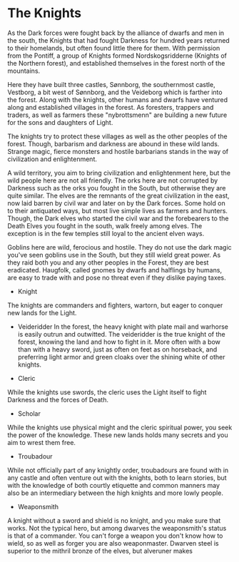 # The Knights

As the Dark forces were fought back by the alliance of dwarfs and men in the south, the Knights that had fought Darkness for hundred years returned to their homelands, but often found little there for them. With permission from the Pontiff, a group of Knights formed Nordskogsridderne (Knights of the Northern forest), and established themselves in the forest north of the mountains. 

Here they have built three castles, Sønnborg, the southernmost castle,  Vestborg, a bit west of Sønnborg, and the Veideborg which is farther into the forest. Along with the knights, other humans and dwarfs have ventured along and established villages in the forest. As foresters, trappers and traders, as well as farmers these "nybrottsmenn" are building a new future for the sons and daughters of Light.

The knights try to protect these villages as well as the other peoples of the forest. Though, barbarism and darkness are abound in these wild lands. Strange magic, fierce monsters and hostile barbarians stands in the way of civilization and enlightenment.


A wild territory, you aim to bring civilization and enlightenment here, but the wild people here are not all friendly. The orks here are not corrupted by Darkness such as the orks you fought in the South, but otherwise they are quite similar. 
The elves are the remnants of the great civilization in the east, now laid barren by civil war and later on by the Dark forces. Some hold on to their antiquated ways, but most live simple lives as farmers and hunters. 
Though, the Dark elves who started the civil war and the forebearers to the Death Elves you fought in the south, walk freely among elves. The exception is in the few temples still loyal to the ancient elven ways. 

Goblins here are wild, ferocious and hostile. They do not use the dark magic you've seen goblins use in the South, but they still wield great power. As they raid both you and any other peoples in the Forest, they are best eradicated. 
Haugfolk, called gnomes by dwarfs and halflings by humans, are easy to trade with and pose no threat even if they dislike paying taxes. 



- Knight

The knights are commanders and fighters, wartorn, but eager to conquer new lands for the Light. 

- Veideridder
In the forest, the heavy knight with plate mail and warhorse is easily outrun and outwitted. The veideridder is the true knight of the forest, knowing the land and how to fight in it. More often with a bow than with a heavy sword, just as often on feet as on horseback, and preferring light armor and green cloaks over the shining white of other knights.


- Cleric

While the knights use swords, the cleric uses the Light itself to fight Darkness and the forces of Death. 

- Scholar

While the knights use physical might and the cleric spiritual power, you seek the power of the knowledge. These new lands holds many secrets and you aim to wrest them free. 


- Troubadour

While not officially part of any knightly order, troubadours are found with in any castle and often venture out with the knights, both to learn stories, but with the knowledge of both courtly etiquette and common manners may also be an intermediary between the high knights and more lowly people. 

- Weaponsmith

A knight without a sword and shield is no knight, and you make sure that works. Not the typical hero, but among dwarves the weaponsmith's status is that of a commander. You can't forge a weapon you don't know how to wield, so as well as forger you are also weaponmaster. 
Dwarven steel is superior to the mithril bronze of the elves, but alveruner makes 
